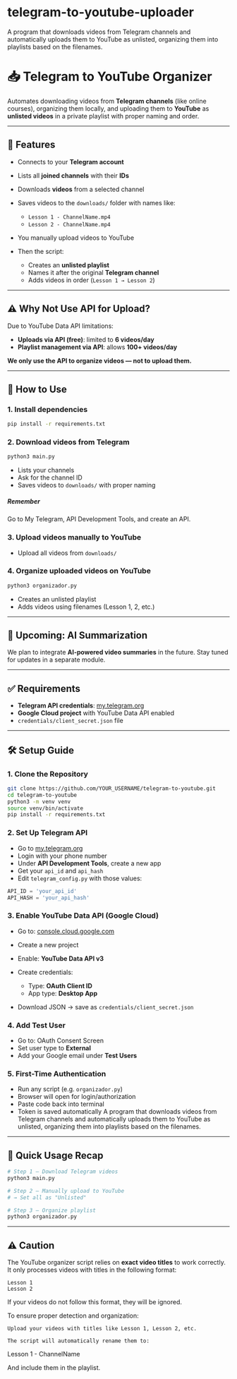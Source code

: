 # telegram-to-youtube-uploader
A program that downloads videos from Telegram channels and automatically uploads them to YouTube as unlisted, organizing them into playlists based on the filenames.

# 📥 Telegram to YouTube Organizer

Automates downloading videos from **Telegram channels** (like online courses), organizing them locally, and uploading them to **YouTube** as **unlisted videos** in a private playlist with proper naming and order.

---

## 🔧 Features

* Connects to your **Telegram account**
* Lists all **joined channels** with their **IDs**
* Downloads **videos** from a selected channel
* Saves videos to the `downloads/` folder with names like:

  * `Lesson 1 - ChannelName.mp4`
  * `Lesson 2 - ChannelName.mp4`
* You manually upload videos to YouTube
* Then the script:

  * Creates an **unlisted playlist**
  * Names it after the original **Telegram channel**
  * Adds videos in order (`Lesson 1 → Lesson 2`)

---

## ⚠️ Why Not Use API for Upload?

Due to YouTube Data API limitations:

* **Uploads via API (free)**: limited to **6 videos/day**
* **Playlist management via API**: allows **100+ videos/day**

**We only use the API to organize videos — not to upload them.**

---

## 🚀 How to Use

### 1. Install dependencies

```bash
pip install -r requirements.txt
```

### 2. Download videos from Telegram

```bash
python3 main.py
```

* Lists your channels
* Ask for the channel ID
* Saves videos to `downloads/` with proper naming

##### Remember
Go to My Telegram, API Development Tools, and create an API.


### 3. Upload videos manually to YouTube

* Upload all videos from `downloads/`

### 4. Organize uploaded videos on YouTube

```bash
python3 organizador.py
```

* Creates an unlisted playlist
* Adds videos using filenames (Lesson 1, 2, etc.)

---

## 🧐 Upcoming: AI Summarization

We plan to integrate **AI-powered video summaries** in the future.
Stay tuned for updates in a separate module.

---

## ✅ Requirements

* **Telegram API credentials**: [my.telegram.org](https://my.telegram.org)
* **Google Cloud project** with YouTube Data API enabled
* `credentials/client_secret.json` file

---

## 🛠️ Setup Guide

### 1. Clone the Repository

```bash
git clone https://github.com/YOUR_USERNAME/telegram-to-youtube.git
cd telegram-to-youtube
python3 -m venv venv
source venv/bin/activate
pip install -r requirements.txt
```

### 2. Set Up Telegram API

* Go to [my.telegram.org](https://my.telegram.org)
* Login with your phone number
* Under **API Development Tools**, create a new app
* Get your `api_id` and `api_hash`
* Edit `telegram_config.py` with those values:

```python
API_ID = 'your_api_id'
API_HASH = 'your_api_hash'
```

### 3. Enable YouTube Data API (Google Cloud)

* Go to: [console.cloud.google.com](https://console.cloud.google.com)
* Create a new project
* Enable: **YouTube Data API v3**
* Create credentials:

  * Type: **OAuth Client ID**
  * App type: **Desktop App**
* Download JSON → save as `credentials/client_secret.json`

### 4. Add Test User

* Go to: OAuth Consent Screen
* Set user type to **External**
* Add your Google email under **Test Users**

### 5. First-Time Authentication

* Run any script (e.g. `organizador.py`)
* Browser will open for login/authorization
* Paste code back into terminal
* Token is saved automatically
A program that downloads videos from Telegram channels and automatically uploads them to YouTube as unlisted, organizing them into playlists based on the filenames.

---

## 📌 Quick Usage Recap

```bash
# Step 1 – Download Telegram videos
python3 main.py

# Step 2 – Manually upload to YouTube
# → Set all as "Unlisted"

# Step 3 – Organize playlist
python3 organizador.py
```
---

## ⚠️ Caution

The YouTube organizer script relies on **exact video titles** to work correctly. It only processes videos with titles in the following format:

```text
Lesson 1
Lesson 2
```

If your videos do not follow this format, they will be ignored.

To ensure proper detection and organization:

    Upload your videos with titles like Lesson 1, Lesson 2, etc.

    The script will automatically rename them to:

Lesson 1 - ChannelName

And include them in the playlist.
